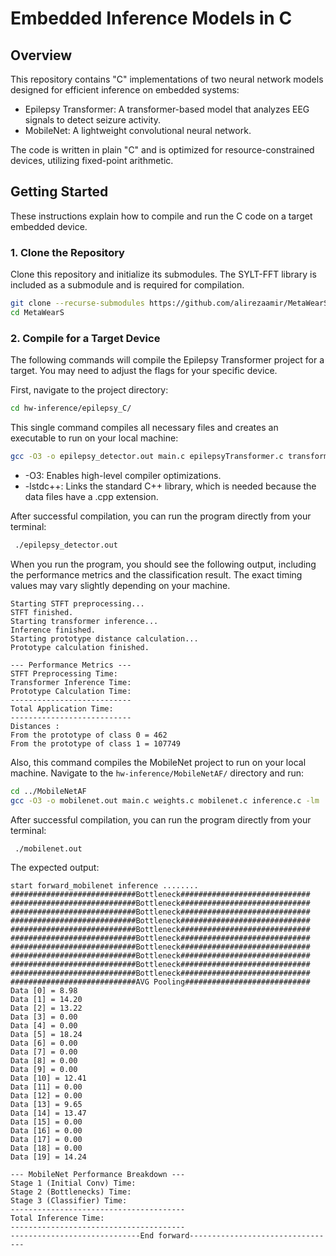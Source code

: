 # Embedded Inference Models in C

## Overview

This repository contains "C" implementations of two neural network models designed for efficient inference on embedded systems:
- Epilepsy Transformer: A transformer-based model that analyzes EEG signals to detect seizure activity.
- MobileNet: A lightweight convolutional neural network.

The code is written in plain "C" and is optimized for resource-constrained devices, utilizing fixed-point arithmetic.

## Getting Started

These instructions explain how to compile and run the C code on a target embedded device.


### 1. Clone the Repository
Clone this repository and initialize its submodules. The SYLT-FFT library is included as a submodule and is required for compilation.

```bash
git clone --recurse-submodules https://github.com/alirezaamir/MetaWearS.git 
cd MetaWearS 
```

### 2. Compile for a Target Device
The following commands will compile the Epilepsy Transformer project for a target. You may need to adjust the flags for your specific device.

First, navigate to the project directory:
```bash 
cd hw-inference/epilepsy_C/
```

This single command compiles all necessary files and creates an executable to run on your local machine:

```bash
gcc -O3 -o epilepsy_detector.out main.c epilepsyTransformer.c transformer_C/*.c -I. -ISYLT-FFT -Itransformer_C -lm -lstdc++
```
- -O3: Enables high-level compiler optimizations.
- -lstdc++: Links the standard C++ library, which is needed because the data files have a .cpp extension.

After successful compilation, you can run the program directly from your terminal:
```bash
 ./epilepsy_detector.out
```

When you run the program, you should see the following output, including the performance metrics and the classification result. The exact timing values may vary slightly depending on your machine.

```
Starting STFT preprocessing...
STFT finished.
Starting transformer inference...
Inference finished.
Starting prototype distance calculation...
Prototype calculation finished.

--- Performance Metrics ---
STFT Preprocessing Time: 
Transformer Inference Time: 
Prototype Calculation Time:
---------------------------
Total Application Time:
---------------------------
Distances :
From the prototype of class 0 = 462
From the prototype of class 1 = 107749
```


Also, this command compiles the MobileNet project to run on your local machine. Navigate to the `hw-inference/MobileNetAF/` directory and run:

```bash 
cd ../MobileNetAF
gcc -O3 -o mobilenet.out main.c weights.c mobilenet.c inference.c -lm
```
After successful compilation, you can run the program directly from your terminal:
```bash
 ./mobilenet.out
 ```

The expected output:
```
start forward_mobilenet inference ........
############################Bottleneck#############################
############################Bottleneck#############################
############################Bottleneck#############################
############################Bottleneck#############################
############################Bottleneck#############################
############################Bottleneck#############################
############################Bottleneck#############################
############################Bottleneck#############################
############################Bottleneck#############################
############################Bottleneck#############################
############################AVG Pooling############################
Data [0] = 8.98
Data [1] = 14.20
Data [2] = 13.22
Data [3] = 0.00
Data [4] = 0.00
Data [5] = 18.24
Data [6] = 0.00
Data [7] = 0.00
Data [8] = 0.00
Data [9] = 0.00
Data [10] = 12.41
Data [11] = 0.00
Data [12] = 0.00
Data [13] = 9.65
Data [14] = 13.47
Data [15] = 0.00
Data [16] = 0.00
Data [17] = 0.00
Data [18] = 0.00
Data [19] = 14.24

--- MobileNet Performance Breakdown ---
Stage 1 (Initial Conv) Time: 
Stage 2 (Bottlenecks) Time: 
Stage 3 (Classifier) Time:   
---------------------------------------
Total Inference Time:      
---------------------------------------
-----------------------------End forward---------------------------------
```

